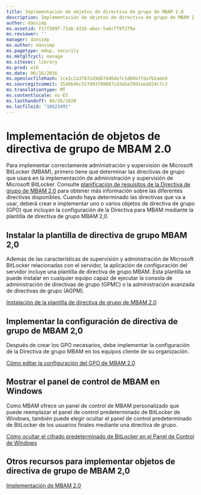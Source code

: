 ```yaml
---
title: Implementación de objetos de directiva de grupo de MBAM 2.0
description: Implementación de objetos de directiva de grupo de MBAM 2.0
author: dansimp
ms.assetid: f17f3897-73ab-431b-a6ec-5a6cff9f279a
ms.reviewer: ''
manager: dansimp
ms.author: dansimp
ms.pagetype: mdop, security
ms.mktglfcycl: manage
ms.sitesec: library
ms.prod: w10
ms.date: 06/16/2016
ms.openlocfilehash: 1ce2c2a37631d9d678d6de7c1d66b7fdafb2ade9
ms.sourcegitcommit: 354664bc527d93f80687cd2eba70d1eea024c7c3
ms.translationtype: MT
ms.contentlocale: es-ES
ms.lasthandoff: 06/26/2020
ms.locfileid: "10823491"
---
```

# Implementación de objetos de directiva de grupo de MBAM 2.0


Para implementar correctamente administración y supervisión de Microsoft BitLocker (MBAM), primero tiene que determinar las directivas de grupo que usará en la implementación de administración y supervisión de Microsoft BitLocker. Consulte [planificación de requisitos de la Directiva de grupo de MBAM 2,0](planning-for-mbam-20-group-policy-requirements-mbam-2.md) para obtener más información sobre las diferentes directivas disponibles. Cuando haya determinado las directivas que va a usar, deberá crear e implementar uno o varios objetos de directiva de grupo (GPO) que incluyan la configuración de la Directiva para MBAM mediante la plantilla de directiva de grupo MBAM 2,0.

## Instalar la plantilla de directiva de grupo MBAM 2,0


Además de las características de supervisión y administración de Microsoft BitLocker relacionadas con el servidor, la aplicación de configuración del servidor incluye una plantilla de directiva de grupo MBAM. Esta plantilla se puede instalar en cualquier equipo capaz de ejecutar la consola de administración de directivas de grupo (GPMC) o la administración avanzada de directivas de grupo (AGPM).

[Instalación de la plantilla de directiva de grupo de MBAM 2.0](how-to-install-the-mbam-20-group-policy-template-mbam-2.md)

## Implementar la configuración de directiva de grupo de MBAM 2,0


Después de crear los GPO necesarios, debe implementar la configuración de la Directiva de grupo MBAM en los equipos cliente de su organización.

[Cómo editar la configuración del GPO de MBAM 2.0](how-to-edit-mbam-20-gpo-settings-mbam-2.md)

## Mostrar el panel de control de MBAM en Windows


Como MBAM ofrece un panel de control de MBAM personalizado que puede reemplazar el panel de control predeterminado de BitLocker de Windows, también puede elegir ocultar el panel de control predeterminado de BitLocker de los usuarios finales mediante una directiva de grupo.

[Cómo ocultar el cifrado predeterminado de BitLocker en el Panel de Control de Windows](how-to-hide-default-bitlocker-encryption-in-the-windows-control-panel-mbam-2.md)

## Otros recursos para implementar objetos de directiva de grupo de MBAM 2,0


[Implementación de MBAM 2.0](deploying-mbam-20-mbam-2.md)

 

 





